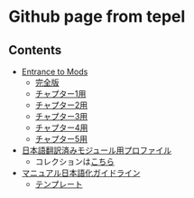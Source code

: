 ﻿# Github page from tepel

## Contents

* [Entrance to Mods](https://tepel-chen.github.io/Entrance%20to%20Mods)
  * [完全版](https://tepel-chen.github.io/Entrance%20to%20Mods/Entrance%20To%20Mods%20Complete.html)
  * [チャプター1用](https://tepel-chen.github.io/Entrance%20to%20Mods/Entrance%20To%20Mods%20Chapter1.html)
  * [チャプター2用](https://tepel-chen.github.io/Entrance%20to%20Mods/Entrance%20To%20Mods%20Chapter2.html)
  * [チャプター3用](https://tepel-chen.github.io/Entrance%20to%20Mods/Entrance%20To%20Mods%20Chapter3.html)
  * [チャプター4用](https://tepel-chen.github.io/Entrance%20to%20Mods/Entrance%20To%20Mods%20Chapter4.html)
  * [チャプター5用](https://tepel-chen.github.io/Entrance%20to%20Mods/Entrance%20To%20Mods%20Chapter5.html)
* [日本語翻訳済みモジュール用プロファイル](/JaProfiles)
  * コレクションは[こちら](https://steamcommunity.com/sharedfiles/filedetails/?id=2276193037)
* [マニュアル日本語化ガイドライン](/TranslationGuideline)
  * [テンプレート](/TranslationGuideline/TemplateJa.zip)